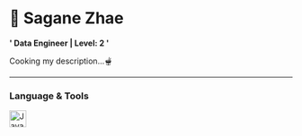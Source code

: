 # 🌙 Sagane Zhae

**' Data Engineer | Level: 2 '**

Cooking my description...🫕

---

### Language & Tools

<img aling="left" alt="Java" width="30px" style="padding-rigth:10px;" src="https://cdn.jsdelivr.net/npm/devicons@1.8.0/!SVG/git.svg" />
<!--
**SaganeZhae/SaganeZhae** is a ✨ _special_ ✨ repository because its `README.md` (this file) appears on your GitHub profile.

Here are some ideas to get you started:

- 🔭 I’m currently working on ...
- 🌱 I’m currently learning ...
- 👯 I’m looking to collaborate on ...
- 🤔 I’m looking for help with ...
- 💬 Ask me about ...
- 📫 How to reach me: ...
- 😄 Pronouns: ...
- ⚡ Fun fact: ...
-->
